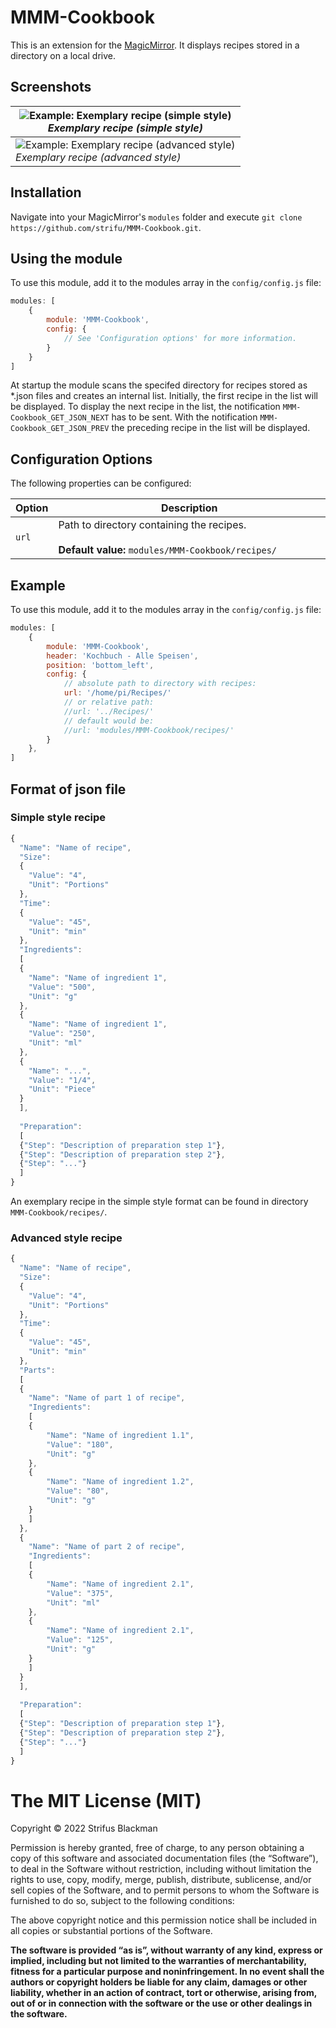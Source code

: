 # MMM-Cookbook
This is an extension for the [MagicMirror](https://github.com/MichMich/MagicMirror). It displays recipes stored in a directory on a local drive.

## Screenshots

|![Example: Exemplary recipe (simple style)](screenshots/recipe_simple.png)<br>*Exemplary recipe (simple style)*|
|---|
|![Example: Exemplary recipe (advanced style)](screenshots/recipe_advanced.png)<br>*Exemplary recipe (advanced style)*|

## Installation

Navigate into your MagicMirror's `modules` folder and execute `git clone https://github.com/strifu/MMM-Cookbook.git`.

## Using the module

To use this module, add it to the modules array in the `config/config.js` file:
````javascript
modules: [
	{
		module: 'MMM-Cookbook',
		config: {
			// See 'Configuration options' for more information.
		}
	}
]
````

At startup the module scans the specifed directory for recipes stored as *.json files and creates an internal list. Initially, the first recipe in the list will be displayed. To display the next recipe in the list, the notification `MMM-Cookbook_GET_JSON_NEXT` has to be sent. With the notification `MMM-Cookbook_GET_JSON_PREV` the preceding recipe in the list will be displayed.

## Configuration Options

The following properties can be configured:

<table width="100%">
	<thead>
		<tr>
			<th>Option</th>
			<th width="100%">Description</th>
		</tr>
	<thead>
	<tbody>
		<tr>
			<td><code>url</code></td>
			<td>Path to directory containing the recipes.<br>
				<br><b>Default value:</b> <code>modules/MMM-Cookbook/recipes/</code>
			</td>
		</tr>
	</tbody>
</table>

## Example

To use this module, add it to the modules array in the `config/config.js` file:
````javascript
modules: [
    {
        module: 'MMM-Cookbook',
        header: 'Kochbuch - Alle Speisen',
        position: 'bottom_left',
        config: {
            // absolute path to directory with recipes:
            url: '/home/pi/Recipes/'
            // or relative path:
            //url: '../Recipes/'
            // default would be:
            //url: 'modules/MMM-Cookbook/recipes/'
        }
    },
]
````

## Format of json file

### Simple style recipe
````javascript
{
  "Name": "Name of recipe",
  "Size":
  {
    "Value": "4",
    "Unit": "Portions"
  },
  "Time":
  {
    "Value": "45",
    "Unit": "min"
  },
  "Ingredients":
  [
  {
    "Name": "Name of ingredient 1",
    "Value": "500",
    "Unit": "g"
  },
  {
    "Name": "Name of ingredient 1",
    "Value": "250",
    "Unit": "ml"
  },
  {
    "Name": "...",
    "Value": "1/4",
    "Unit": "Piece"
  }
  ],
  
  "Preparation":
  [
  {"Step": "Description of preparation step 1"},
  {"Step": "Description of preparation step 2"},
  {"Step": "..."}
  ]
}
````
An exemplary recipe in the simple style format can be found in directory `MMM-Cookbook/recipes/`.

### Advanced style recipe
````javascript
{
  "Name": "Name of recipe",
  "Size":
  {
    "Value": "4",
    "Unit": "Portions"
  },
  "Time":
  {
    "Value": "45",
    "Unit": "min"
  },
  "Parts":
  [
  {
    "Name": "Name of part 1 of recipe",
    "Ingredients":
    [
    {
        "Name": "Name of ingredient 1.1",
        "Value": "180",
        "Unit": "g"
    },
    {
        "Name": "Name of ingredient 1.2",
        "Value": "80",
        "Unit": "g"
    }
    ]
  },
  {
    "Name": "Name of part 2 of recipe",
    "Ingredients":
    [
    {
        "Name": "Name of ingredient 2.1",
        "Value": "375",
        "Unit": "ml"
    },
    {
        "Name": "Name of ingredient 2.1",
        "Value": "125",
        "Unit": "g"
    }
    ]
  }
  ],
  
  "Preparation":
  [
  {"Step": "Description of preparation step 1"},
  {"Step": "Description of preparation step 2"},
  {"Step": "..."}
  ]
}
````

The MIT License (MIT)
=====================

Copyright © 2022 Strifus Blackman

Permission is hereby granted, free of charge, to any person
obtaining a copy of this software and associated documentation
files (the “Software”), to deal in the Software without
restriction, including without limitation the rights to use,
copy, modify, merge, publish, distribute, sublicense, and/or sell
copies of the Software, and to permit persons to whom the
Software is furnished to do so, subject to the following
conditions:

The above copyright notice and this permission notice shall be
included in all copies or substantial portions of the Software.

**The software is provided “as is”, without warranty of any kind, express or implied, including but not limited to the warranties of merchantability, fitness for a particular purpose and noninfringement. In no event shall the authors or copyright holders be liable for any claim, damages or other liability, whether in an action of contract, tort or otherwise, arising from, out of or in connection with the software or the use or other dealings in the software.**
